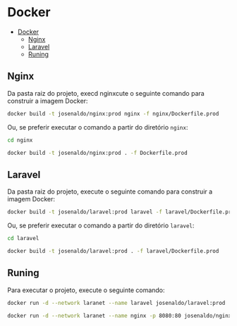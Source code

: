 # Docker

- [Docker](#docker)
  - [Nginx](#nginx)
  - [Laravel](#laravel)
  - [Runing](#runing)

## Nginx

Da pasta raiz do projeto, execd nginxcute o seguinte comando para construir a imagem Docker:

```bash
docker build -t josenaldo/nginx:prod nginx -f nginx/Dockerfile.prod
```

Ou, se preferir executar o comando a partir do diretório `nginx`:

```bash
cd nginx

docker build -t josenaldo/nginx:prod . -f Dockerfile.prod
```

## Laravel

Da pasta raiz do projeto, execute o seguinte comando para construir a imagem Docker:

```bash
docker build -t josenaldo/laravel:prod laravel -f laravel/Dockerfile.prod
```

Ou, se preferir executar o comando a partir do diretório `laravel`:

```bash
cd laravel

docker build -t josenaldo/laravel:prod . -f laravel/Dockerfile.prod
```

## Runing

Para executar o projeto, execute o seguinte comando:

```bash
docker run -d --network laranet --name laravel josenaldo/laravel:prod

docker run -d --network laranet --name nginx -p 8080:80 josenaldo/nginx:prod
```
